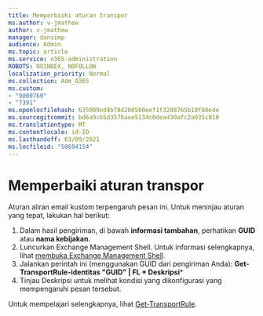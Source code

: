 ```yaml
---
title: Memperbaiki aturan transpor
ms.author: v-jmathew
author: v-jmathew
manager: dansimp
audience: Admin
ms.topic: article
ms.service: o365-administration
ROBOTS: NOINDEX, NOFOLLOW
localization_priority: Normal
ms.collection: Adm_O365
ms.custom:
- "9000760"
- "7391"
ms.openlocfilehash: 635009ed4b78d2b05b0eef1f3298765b10f86ede
ms.sourcegitcommit: bd6a9cb5d357baee5134c0dea430afc2a035c810
ms.translationtype: MT
ms.contentlocale: id-ID
ms.lasthandoff: 03/09/2021
ms.locfileid: "50694154"
---
```

# <a name="fix-transport-rules"></a>Memperbaiki aturan transpor

Aturan aliran email kustom terpengaruh pesan ini. Untuk meninjau aturan yang tepat, lakukan hal berikut:

1. Dalam hasil pengiriman, di bawah **informasi tambahan**, perhatikan **GUID** atau **nama kebijakan**.
2. Luncurkan Exchange Management Shell. Untuk informasi selengkapnya, lihat [membuka Exchange Management Shell](https://go.microsoft.com/fwlink/?linkid=2101432).
3. Jalankan perintah ini (menggunakan GUID dari pengiriman Anda):  **Get-TransportRule-identitas "GUID" | FL * Deskripsi***
4. Tinjau Deskripsi untuk melihat kondisi yang dikonfigurasi yang mempengaruhi pesan tersebut.

Untuk mempelajari selengkapnya, lihat [Get-TransportRule](https://go.microsoft.com/fwlink/?linkid=2101523).
